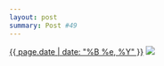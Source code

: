 ```yaml
---
layout: post
summary: Post #49
---
```


<p>
  <time><a href="/49">{{ page.date | date: "%B %e, %Y" }}</a></time>
  <a href="/49"><img src="{{ site.assets_url }}/49-640.jpg" srcset="{{ site.assets_url }}/49-1280.jpg 1280w, {{ site.assets_url }}/49-960.jpg 960w, {{ site.assets_url }}/49-640.jpg 640w, {{ site.assets_url }}/49-320.jpg 320w" sizes="(min-width: 700px) 50vw, calc(100vw - 2rem)" /></a>
</p>
